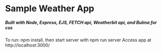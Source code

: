 # Sample Weather App

##### Built with Node, Express, EJS, FETCH api, Weatherbit api, and Bulma for css

To run: npm install, then start server with npm run server
Access app at http://localhost:3000/
